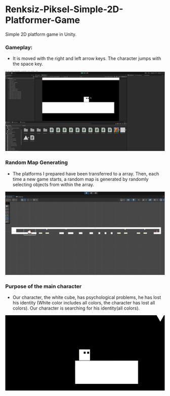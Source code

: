# Renksiz-Piksel-Simple-2D-Platformer-Game
Simple 2D platform game in Unity. 
### Gameplay:
- It is moved with the right and left arrow keys. The character jumps with the space key.

![](https://github.com/TallTalha/Renksiz-Piksel-Simple-2D-Platformer-Game/blob/main/gifs/gameplay.gif)

### Random Map Generating
- The platforms I prepared have been transferred to a array. Then, each time a new game starts, a random map is generated by randomly selecting objects from within the array.

![](https://github.com/TallTalha/Renksiz-Piksel-Simple-2D-Platformer-Game/blob/main/gifs/randomMapGenerator.gif)


### Purpose of the main character
- Our character, the white cube, has psychological problems, he has lost his identity (White color includes all colors, the character has lost all colors). Our character is searching for his identity(all colors).

![](https://github.com/TallTalha/Renksiz-Piksel-Simple-2D-Platformer-Game/blob/main/gifs/goal.gif)
